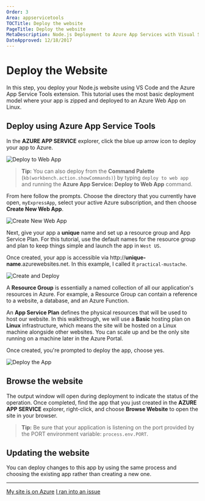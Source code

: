 ```yaml
---
Order: 3
Area: appservicetools
TOCTitle: Deploy the website
PageTitle: Deploy the website
MetaDescription: Node.js Deployment to Azure App Services with Visual Studio Code
DateApproved: 12/18/2017
---
```

# Deploy the Website

In this step, you deploy your Node.js website using VS Code and the Azure App Service Tools extension. This tutorial uses the most basic deployment model where your app is zipped and deployed to an Azure Web App on Linux.

## Deploy using Azure App Service Tools

In the **AZURE APP SERVICE** explorer, click the blue up arrow icon to deploy your app to Azure.

![Deploy to Web App](images/app-service-extension/deploy.png)

> **Tip:** You can also deploy from the **Command Palette** (`kb(workbench.action.showCommands)`) by typing `deploy to web app` and running the **Azure App Service: Deploy to Web App** command.

From here follow the prompts. Choose the directory that you currently have open, `myExpressApp`, select your active Azure subscription, and then choose **Create New Web App**.

![Create New Web App](images/app-service-extension/create-app.png)

Next, give your app a **unique** name and set up a resource group and App Service Plan. For this tutorial, use the default names for the resource group and plan to keep things simple and launch the app in `West US`.

Once created, your app is accessible via http://**unique-name**.azurewebsites.net. In this example, I called it `practical-mustache`.

![Create and Deploy](images/app-service-extension/create.gif)

A **Resource Group** is essentially a named collection of all our application's resources in Azure. For example, a Resource Group can contain a reference to a website, a database, and an Azure Function.

An **App Service Plan** defines the physical resources that will be used to host our website. In this walkthrough, we will use a **Basic** hosting plan on **Linux** infrastructure, which means the site will be hosted on a Linux machine alongside other websites. You can scale up and be the only site running on a machine later in the Azure Portal.

Once created, you're prompted to deploy the app, choose yes.

![Deploy the App](images/app-service-extension/deploy-prompt.png)

## Browse the website

The output window will open during deployment to indicate the status of the operation. Once completed, find the app that you just created in the **AZURE APP SERVICE** explorer, right-click, and choose **Browse Website** to open the site in your browser.

> **Tip:** Be sure that your application is listening on the port provided by the PORT environment variable: `process.env.PORT`.

## Updating the website

You can deploy changes to this app by using the same process and choosing the existing app rather than creating a new one.

----

<a class="tutorial-next-btn" href="/tutorials/app-service-extension/tailing-logs">My site is on Azure</a> <a class="tutorial-feedback-btn" onclick="reportIssue('node-deployment-azureappservice', 'deploy-app')" href="javascript:void(0)">I ran into an issue</a>
